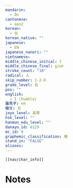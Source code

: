 ```yaml
---
mandarin:
  - ǎn
cantonese:
  - aan2
korean:
  - 엄
korean_native: ""
japanese:
  - EN
japanese_nanori: ""
vietnamese:
middle_chinese_initial: ʔ
middle_chinese_final: ɣiᴇm
stroke_count: "10"
radical: 人
skip_number: 1-2-8
grade_level: 名
pos: ""
english:
  - I (humble)
羅馬字: em
韓文: 엄
joyo_level: 高等
hsk_level: ""
hanmun_edu_level: ""
danayo_id: 8129
mc_id: 0
graphemic_classification: 奄
stand_in: "FALSE"
aliases:
---
```

```meta-bind-embed
[[nav/char_info]]
```

# Notes
